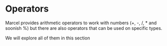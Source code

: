 # Operators

Marcel provides arithmetic operators to work with numbers (+, -, /, * and soonish %)
but there are also operators that can be used on specific types.

We will explore all of them in this section